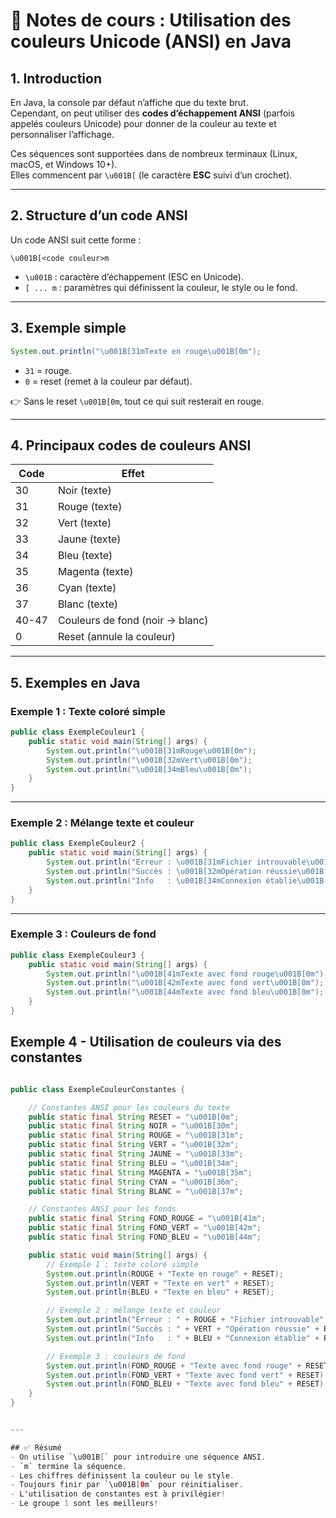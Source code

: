 # 🎨 Notes de cours : Utilisation des couleurs Unicode (ANSI) en Java

## 1. Introduction
En Java, la console par défaut n’affiche que du texte brut.  
Cependant, on peut utiliser des **codes d’échappement ANSI** (parfois appelés couleurs Unicode) pour donner de la couleur au texte et personnaliser l’affichage.  

Ces séquences sont supportées dans de nombreux terminaux (Linux, macOS, et Windows 10+).  
Elles commencent par `\u001B[` (le caractère **ESC** suivi d’un crochet).  

---

## 2. Structure d’un code ANSI
Un code ANSI suit cette forme :  

```
\u001B[<code couleur>m
```

- `\u001B` : caractère d’échappement (ESC en Unicode).  
- `[ ... m` : paramètres qui définissent la couleur, le style ou le fond.  

---

## 3. Exemple simple
```java
System.out.println("\u001B[31mTexte en rouge\u001B[0m");
```

- `31` = rouge.  
- `0` = reset (remet à la couleur par défaut).  

👉 Sans le reset `\u001B[0m`, tout ce qui suit resterait en rouge.  

---

## 4. Principaux codes de couleurs ANSI

| Code | Effet                     |
|------|---------------------------|
| 30   | Noir (texte)              |
| 31   | Rouge (texte)             |
| 32   | Vert (texte)              |
| 33   | Jaune (texte)             |
| 34   | Bleu (texte)              |
| 35   | Magenta (texte)           |
| 36   | Cyan (texte)              |
| 37   | Blanc (texte)             |
| 40-47| Couleurs de fond (noir → blanc) |
| 0    | Reset (annule la couleur) |

---

## 5. Exemples en Java

### Exemple 1 : Texte coloré simple
```java
public class ExempleCouleur1 {
    public static void main(String[] args) {
        System.out.println("\u001B[31mRouge\u001B[0m");
        System.out.println("\u001B[32mVert\u001B[0m");
        System.out.println("\u001B[34mBleu\u001B[0m");
    }
}
```

---

### Exemple 2 : Mélange texte et couleur
```java
public class ExempleCouleur2 {
    public static void main(String[] args) {
        System.out.println("Erreur : \u001B[31mFichier introuvable\u001B[0m");
        System.out.println("Succès : \u001B[32mOpération réussie\u001B[0m");
        System.out.println("Info   : \u001B[34mConnexion établie\u001B[0m");
    }
}
```

---

### Exemple 3 : Couleurs de fond
```java
public class ExempleCouleur3 {
    public static void main(String[] args) {
        System.out.println("\u001B[41mTexte avec fond rouge\u001B[0m");
        System.out.println("\u001B[42mTexte avec fond vert\u001B[0m");
        System.out.println("\u001B[44mTexte avec fond bleu\u001B[0m");
    }
}

```

## Exemple 4 - Utilisation de couleurs via des constantes
```java

public class ExempleCouleurConstantes {

    // Constantes ANSI pour les couleurs du texte
    public static final String RESET = "\u001B[0m";
    public static final String NOIR = "\u001B[30m";
    public static final String ROUGE = "\u001B[31m";
    public static final String VERT = "\u001B[32m";
    public static final String JAUNE = "\u001B[33m";
    public static final String BLEU = "\u001B[34m";
    public static final String MAGENTA = "\u001B[35m";
    public static final String CYAN = "\u001B[36m";
    public static final String BLANC = "\u001B[37m";

    // Constantes ANSI pour les fonds
    public static final String FOND_ROUGE = "\u001B[41m";
    public static final String FOND_VERT = "\u001B[42m";
    public static final String FOND_BLEU = "\u001B[44m";

    public static void main(String[] args) {
        // Exemple 1 : texte coloré simple
        System.out.println(ROUGE + "Texte en rouge" + RESET);
        System.out.println(VERT + "Texte en vert" + RESET);
        System.out.println(BLEU + "Texte en bleu" + RESET);

        // Exemple 2 : mélange texte et couleur
        System.out.println("Erreur : " + ROUGE + "Fichier introuvable" + RESET);
        System.out.println("Succès : " + VERT + "Opération réussie" + RESET);
        System.out.println("Info   : " + BLEU + "Connexion établie" + RESET);

        // Exemple 3 : couleurs de fond
        System.out.println(FOND_ROUGE + "Texte avec fond rouge" + RESET);
        System.out.println(FOND_VERT + "Texte avec fond vert" + RESET);
        System.out.println(FOND_BLEU + "Texte avec fond bleu" + RESET);
    }
}


---

## ✅ Résumé
- On utilise `\u001B[` pour introduire une séquence ANSI.  
- `m` termine la séquence.  
- Les chiffres définissent la couleur ou le style.  
- Toujours finir par `\u001B[0m` pour réinitialiser. 
- L'utilisation de constantes est à privilégier!
- Le groupe 1 sont les meilleurs! 
